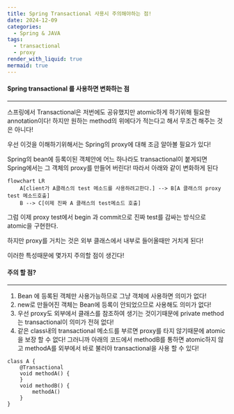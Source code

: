 ```yaml
---
title: Spring Transactional 사용시 주의해야하는 점!
date: 2024-12-09
categories:
  - Spring & JAVA
tags:
  - transactional
  - proxy
render_with_liquid: true
mermaid: true
---
```

#### Spring transactional 를 사용하면 변화하는 점
---
스프링에서 Transactional은 저번에도 공유했지만 atomic하게 하기위해 필요한 annotation이다!
하지만 원하는 method의 위에다가 적는다고 해서 무조건 해주는 것은 아니다!

우선 이것을 이해하기위해서는 Spring의 proxy에 대해 조금 알아볼 필요가 있다!

Spring의 bean에 등록이된 객체안에 어느 하나라도 transactional이 붙게되면 Spring에서는 그 객체의 proxy를 만들어 버린다! 따라서 아래와 같이 변화하게 된다

```
flowchart LR
    A[client가 A클래스의 test 메소드를 사용하려고한다.] --> B[A 클래스의 proxy test 메소드호출]
	B --> C[이제 진짜 A 클래스의 test메소드 호출]
```

그럼 이제 proxy test에서 begin 과 commit으로 진짜 test를 감싸는 방식으로 atomic을 구현한다.

하지만 proxy를 거치는 것은 외부 클래스에서 내부로 들어올때만 거치게 된다!

이러한 특성때문에 몇가지 주의할 점이 생긴다!

#### 주의 할 점?
---
1. Bean 에 등록된 객체만 사용가능하므로 그냥 객체에 사용하면 의미가 없다!
2. new로 만들어진 객체는 Bean에 등록이 안되었으므로 사용해도 의미가 없다!
3.  우선 proxy도 외부에서 클래스를 참조하여 생기는 것이기때문에 private method는 transactional이 의미가 전혀 없다!
4. 같은 class내의 transactional 메소드를 부르면 proxy를 타지 않기때문에 atomic을 보장 할 수 없다! 그러니까 아래의 코드에서 methodB를 통하면 atomic하지 않고 methodA를 외부에서 바로 불러야 transactional을 사용 할 수 있다!


```
class A {
	@Transactional
	void methodA() {
	}
	void methodB() {
		methodA()
	}
}
```